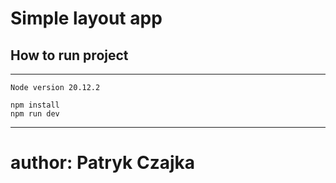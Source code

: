 # Simple layout app

## How to run project
___

````
Node version 20.12.2

npm install
npm run dev
````
___

# author: Patryk Czajka
